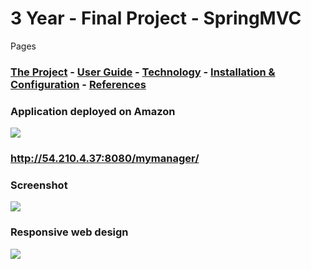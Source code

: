 # 3 Year - Final Project - SpringMVC

Pages
### [The Project](https://github.com/alexpt2000gmit/3Year_Project_SpringMVC_Manage_Dashboard/wiki)   -   [User Guide](https://github.com/alexpt2000gmit/3Year_Project_SpringMVC_Manage_Dashboard/wiki/User-Guide)   -   [Technology](https://github.com/alexpt2000gmit/3Year_Project_SpringMVC_Manage_Dashboard/wiki/Technology)   -   [Installation & Configuration](https://github.com/alexpt2000gmit/3Year_Project_SpringMVC_Manage_Dashboard/wiki/Installation-&-Configuration)   -   [References](https://github.com/alexpt2000gmit/3Year_Project_SpringMVC_Manage_Dashboard/wiki/References) 

### Application deployed on Amazon
![](https://a0.awsstatic.com/main/images/logos/aws_logo_179x109.gif)
### http://54.210.4.37:8080/mymanager/

### Screenshot
![](https://github.com/alexpt2000gmit/3Year_Project_SpringMVC_Manage_Dashboard/blob/master/screenshot/initial.gif)

### Responsive web design
![](https://github.com/alexpt2000gmit/3Year_Project_SpringMVC_Manage_Dashboard/blob/master/screenshot/phone.png)



